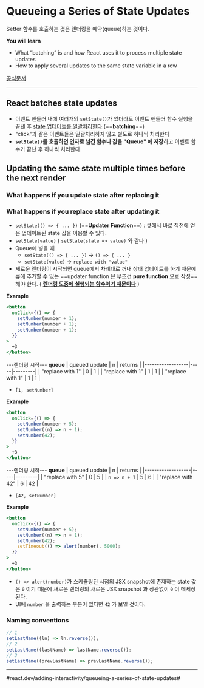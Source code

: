 # Queueing a Series of State Updates

Setter 함수를 호출하는 것은 렌더링을 예약(queue)하는 것이다.

**You will learn**

- What “batching” is and how React uses it to process multiple state updates
- How to apply several updates to the same state variable in a row

[공식문서](https://react.dev/learn/queueing-a-series-of-state-updates)

---

## React batches state updates

- 이벤트 핸들러 내에 여러개의 `setState()`가 있더라도 이벤트 핸들러 함수 실행을 끝낸 후 <u>state 업데이트를 일괄처리한다</u> (==**batching**==)
- "click"과 같은 이벤트들은 일괄처리하지 않고 별도로 하나씩 처리한다
- **`setState()`를 호출하면 인자로 넘긴 함수나 값을 "Queue" 에 저장**하고 이벤트 함수가 끝난 후 하나씩 처리한다

## Updating the same state multiple times before the next render

### What happens if you update state after replacing it

### What happens if you replace state after updating it

- `setState(() => { ... })` (==**Updater Function**==) : 큐에서 바로 직전에 얻은 업데이트된 state 값을 이용할 수 있다.
- `setState(value)` ( `setState(state => value)` 와 같다 )
- Queue에 넣을 때
  - `setState(() => { ... })` -> `() => { ... }`
  - `setState(value)` -> `replace with "value"`
- 새로운 렌더링이 시작되면 queue에서 차례대로 꺼내 상태 업데이트를 하기 때문에 큐에 추가할 수 있는 ==updater function 은 무조건 **pure function** 으로 작성==해야 한다. ( **<u>렌더링 도중에 실행되는 함수이기 때문이다</u>** )

**Example**

```jsx
<button
  onClick={() => {
    setNumber(number + 1);
    setNumber(number + 1);
    setNumber(number + 1);
  }}
>
  +3
</button>
```

\-\-\-렌더링 시작\-\-\-
**queue**
| queued update | n | returns |
|------------------|-----|---------|
| "replace with 1" | 0 | 1 |
| "replace with 1" | 1 | 1 |
| "replace with 1" | 1 | 1 |

- `[1, setNumber]`

**Example**

```jsx
<button
  onClick={() => {
    setNumber(number + 5);
    setNumber((n) => n + 1);
    setNumber(42);
  }}
>
  +3
</button>
```

\-\-\-렌더링 시작\-\-\-
**queue**
| queued update | n | returns |
|-------------------|-----|---------|
| "replace with 5" | 0 | 5 |
| `n => n + 1` | 5 | 6 |
| "replace with 42" | 6 | 42 |

- `[42, setNumber]`

**Example**

```jsx
<button
  onClick={() => {
    setNumber(number + 5);
    setNumber((n) => n + 1);
    setNumber(42);
    setTimeout(() => alert(number), 5000);
  }}
>
  +3
</button>
```

- `() => alert(number)`가 스케쥴링된 시점의 JSX snapshot에 존재하는 state 값은 `0` 이기 때문에 새로운 렌더링의 새로운 JSX snapshot 과 상관없이 `0` 이 메세징 된다.
- UI에 `number` 을 출력하는 부분이 있다면 `42` 가 보일 것이다.

### Naming conventions

```jsx
// 1
setLastName((ln) => ln.reverse());
// 2
setLastName((lastName) => lastName.reverse());
// 3
setLastName((prevLastName) => prevLastName.reverse());
```

---

#react.dev/adding-interactivity/queueing-a-series-of-state-updates#
